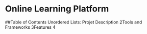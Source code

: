# Online Learning Platform

##Table of Contents
Unordered Lists:
Projet Description
2Tools and Frameworks
3Features 
4

